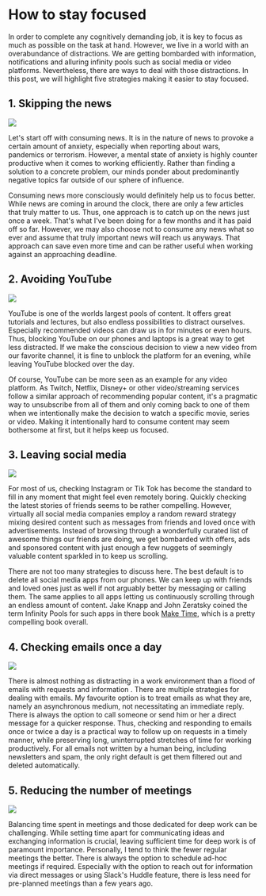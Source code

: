 <!--
date=2022-10-11
topic=Focus
summary=This post will share five simple strategies to become less distracted and stay focused.
-->

# How to stay focused

In order to complete any cognitively demanding job, it is key to focus as much as possible on the task at hand. However, we live in a world with an overabundance of distractions. We are getting bombarded with information, notifications and alluring infinity pools such as social media or video platforms. Nevertheless, there are ways to deal with those distractions. In this post, we will highlight five strategies making it easier to stay focused.

## 1. Skipping the news

<img class='side-image' src='assets/posts/efficient-software-engineering/204_focus/news.png'>

Let's start off with consuming news. It is in the nature of news to provoke a certain amount of anxiety, especially when reporting about wars, pandemics or terrorism. However, a mental state of anxiety is highly counter productive when it comes to working efficiently. Rather than finding a solution to a concrete problem, our minds ponder about predominantly negative topics far outside of our sphere of influence.

Consuming news more consciously would definitely help us to focus better. While news are coming in around the clock, there are only a few articles that truly matter to us. Thus, one approach is to catch up on the news just once a week. That's what I've been doing for a few months and it has paid off so far. However, we may also choose not to consume any news what so ever and assume that truly important news will reach us anyways. That approach can save even more time and can be rather useful when working against an approaching deadline.

## 2. Avoiding YouTube

<img class='side-image' src='assets/posts/efficient-software-engineering/204_focus/youtube.png'>

YouTube is one of the worlds largest pools of content. It offers great tutorials and lectures, but also endless possibilities to distract ourselves. Especially recommended videos can draw us in for minutes or even hours. Thus, blocking YouTube on our phones and laptops is a great way to get less distracted. If we make the conscious decision to view a new video from our favorite channel, it is fine to unblock the platform for an evening, while leaving YouTube blocked over the day.

Of course, YouTube can be more seen as an example for any video platform. As Twitch, Netflix, Disney+ or other video/streaming services follow a similar approach of recommending popular content, it's a pragmatic way to unsubscribe from all of them and only coming back to one of them when we intentionally make the decision to watch a specific movie, series or video. Making it intentionally hard to consume content may seem bothersome at first, but it helps keep us focused.

## 3. Leaving social media

<img class='side-image' src='assets/posts/efficient-software-engineering/204_focus/social_media.png'>

For most of us, checking Instagram or Tik Tok has become the standard to fill in any moment that might feel even remotely boring. Quickly checking the latest stories of friends seems to be rather compelling. However, virtually all social media companies employ a random reward strategy mixing desired content such as messages from friends and loved once with advertisements. Instead of browsing through a wonderfully curated list of awesome things our friends are doing, we get bombarded with offers, ads and sponsored content with just enough a few nuggets of seemingly valuable content sparkled in to keep us scrolling.

There are not too many strategies to discuss here. The best default is to delete all social media apps from our phones. We can keep up with friends and loved ones just as well if not arguably better by messaging or calling them. The same applies to all apps letting us continuously scrolling through an endless amount of content. Jake Knapp and John Zeratsky coined the term Infinity Pools for such apps in there book [Make Time](https://www.amazon.de/-/en/Jake-Knapp/dp/0525572422/ref=sr_1_1?crid=35PW4KFBPXM3A&keywords=zeit+machen&qid=1670914753&sprefix=make+time%2Caps%2C85&sr=8-1), which is a pretty compelling book overall.

## 4. Checking emails once a day

<img class='side-image' src='assets/posts/efficient-software-engineering/204_focus/email.png'>

There is almost nothing as distracting in a work environment than a flood of emails with requests and information . There are multiple strategies for dealing with emails. My favourite option is to treat emails as what they are, namely an asynchronous medium, not necessitating an immediate reply. There is always the option to call someone or send him or her a direct message for a quicker response. Thus, checking and responding to emails once or twice a day is a practical way to follow up on requests in a timely manner, while preserving long, uninterrupted stretches of time for working productively. For all emails not written by a human being, including newsletters and spam, the only right default is get them filtered out and deleted automatically.

## 5. Reducing the number of meetings 

<img class='side-image' src='assets/posts/efficient-software-engineering/204_focus/meetings.png'>

Balancing time spent in meetings and those dedicated for deep work can be challenging. While setting time apart for communicating ideas and exchanging information is crucial, leaving sufficient time for deep work is of paramount importance. Personally, I tend to think the fewer regular meetings the better. There is always the option to schedule ad-hoc meetings if required. Especially with the option to reach out for information via direct messages or using Slack's Huddle feature, there is less need for pre-planned meetings than a few years ago.
